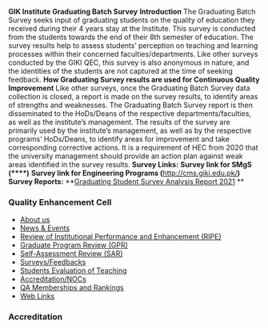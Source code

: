 **GIK Institute Graduating Batch Survey**
**Introduction**
The Graduating Batch Survey seeks input of graduating students on the quality of education they received during their 4 years stay at the Institute. This survey is conducted from the students towards the end of their 8th semester of education. The survey results help to assess students’ perception on teaching and learning processes within their concerned faculties/departments. Like other surveys conducted by the GIKI QEC, this survey is also anonymous in nature, and the identities of the students are not captured at the time of seeking feedback.
**How Graduating Survey results are used for Continuous Quality Improvement**
Like other surveys, once the Graduating Batch Survey data collection is closed, a report is made on the survey results, to identify areas of strengths and weaknesses. The Graduating Batch Survey report is then disseminated to the HoDs/Deans of the respective departments/faculties, as well as the institute’s management.
The results of the survey are primarily used by the institute’s management, as well as by the respective programs’ HoDs/Deans, to identify areas for improvement and take corresponding corrective actions. It is a requirement of HEC from 2020 that the university management should provide an action plan against weak areas identified in the survey results.
**Survey Links:**
**Survey link for SMgS (****)**
**Survey link for Engineering Programs (**<http://cms.giki.edu.pk/>**)**
**Survey Reports:**
**[Graduating Student Survey Analysis Report 2021](https://giki.edu.pk/wp-content/uploads/2022/05/Graduating-Student-Survey-Analysis-Report-2021.pdf) **
### Quality Enhancement Cell
  * [About us](https://giki.edu.pk/quality-enhancement-cell/international-rankings/)
  * [News & Events](https://giki.edu.pk/quality-enhancement-cell/news-events/)
  * [Review of Institutional Performance and Enhancement (RIPE)](https://giki.edu.pk/quality-enhancement-cell/institutional-performance-evaluation/)
  * [Graduate Program Review (GPR)](https://giki.edu.pk/quality-enhancement-cell/training-and-seminars/)
  * [Self-Assessment Review (SAR)](https://giki.edu.pk/quality-enhancement-cell/program-self-assessments/)
  * [Surveys/Feedbacks](https://giki.edu.pk/quality-enhancement-cell/surveys/)
  * [Students Evaluation of Teaching](https://giki.edu.pk/quality-enhancement-cell/students-evaluation-of-teaching/)
  * [Accreditation/NOCs](https://giki.edu.pk/quality-enhancement-cell/accreditation-of-undergraduate-programs/)
  * [QA Memberships and Rankings](https://giki.edu.pk/quality-enhancement-cell/international-qa-memberships/)
  * [Web Links](https://giki.edu.pk/quality-enhancement-cell/downloads/)


### Accreditation
  

